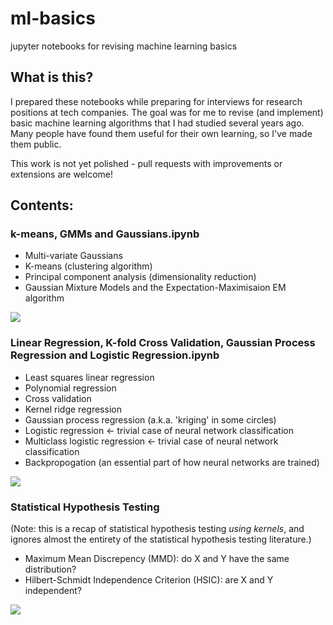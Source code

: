 # ml-basics
jupyter notebooks for revising machine learning basics

## What is this?
I prepared these notebooks while preparing for interviews for research positions at tech companies. The goal was for me to revise (and implement) basic machine learning algorithms that I had studied several years ago. Many people have found them useful for their own learning, so I've made them public. 

This work is not yet polished - pull requests with improvements or extensions are welcome!

## Contents:

### k-means, GMMs and Gaussians.ipynb

* Multi-variate Gaussians
* K-means (clustering algorithm)
* Principal component analysis (dimensionality reduction)
* Gaussian Mixture Models and the Expectation-Maximisaion EM algorithm

![](https://raw.githubusercontent.com/paruby/ml-basics/master/pic/k-means.png)

### Linear Regression, K-fold Cross Validation, Gaussian Process Regression and Logistic Regression.ipynb

* Least squares linear regression
* Polynomial regression
* Cross validation
* Kernel ridge regression
* Gaussian process regression (a.k.a. 'kriging' in some circles)
* Logistic regression <- trivial case of neural network classification
* Multiclass logistic regression <- trivial case of neural network classification
* Backpropogation (an essential part of how neural networks are trained)

![](https://raw.githubusercontent.com/paruby/ml-basics/master/pic/gp-regression.png)

### Statistical Hypothesis Testing

(Note: this is a recap of statistical hypothesis testing *using kernels*, and ignores almost the entirety of the statistical hypothesis testing literature.)

* Maximum Mean Discrepency (MMD): do X and Y have the same distribution?
* Hilbert-Schmidt Independence Criterion (HSIC): are X and Y independent?

![](https://raw.githubusercontent.com/paruby/ml-basics/master/pic/hypothesis-testing.png)
